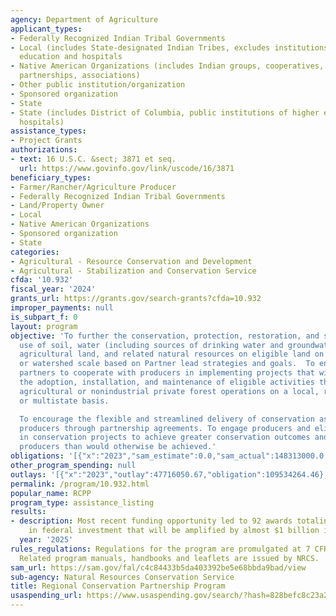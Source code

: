 ```yaml
---
agency: Department of Agriculture
applicant_types:
- Federally Recognized Indian Tribal Governments
- Local (includes State-designated Indian Tribes, excludes institutions of higher
  education and hospitals
- Native American Organizations (includes Indian groups, cooperatives, corporations,
  partnerships, associations)
- Other public institution/organization
- Sponsored organization
- State
- State (includes District of Columbia, public institutions of higher education and
  hospitals)
assistance_types:
- Project Grants
authorizations:
- text: 16 U.S.C. &sect; 3871 et seq.
  url: https://www.govinfo.gov/link/uscode/16/3871
beneficiary_types:
- Farmer/Rancher/Agriculture Producer
- Federally Recognized Indian Tribal Governments
- Land/Property Owner
- Local
- Native American Organizations
- Sponsored organization
- State
categories:
- Agricultural - Resource Conservation and Development
- Agricultural - Stabilization and Conservation Service
cfda: '10.932'
fiscal_year: '2024'
grants_url: https://grants.gov/search-grants?cfda=10.932
improper_payments: null
is_subpart_f: 0
layout: program
objective: 'To further the conservation, protection, restoration, and sustainable
  use of soil, water (including sources of drinking water and groundwater), wildlife,
  agricultural land, and related natural resources on eligible land on a regional
  or watershed scale based on Partner lead strategies and goals.  To encourage eligible
  partners to cooperate with producers in implementing projects that will result in
  the adoption, installation, and maintenance of eligible activities that affect multiple
  agricultural or nonindustrial private forest operations on a local, regional, State,
  or multistate basis.

  To encourage the flexible and streamlined delivery of conservation assistance to
  producers through partnership agreements. To engage producers and eligible partners
  in conservation projects to achieve greater conservation outcomes and benefits for
  producers than would otherwise be achieved.'
obligations: '[{"x":"2023","sam_estimate":0.0,"sam_actual":148313000.0,"usa_spending_actual":100307693.65},{"x":"2024","sam_estimate":0.0,"sam_actual":295606000.0,"usa_spending_actual":44982213.77},{"x":"2025","sam_estimate":0.0,"sam_actual":635083000.0,"usa_spending_actual":-3544914.41}]'
other_program_spending: null
outlays: '[{"x":"2023","outlay":47716050.67,"obligation":109534264.46},{"x":"2024","outlay":12065527.02,"obligation":51810762.86},{"x":"2025","outlay":2814346.9,"obligation":-698386.2}]'
permalink: /program/10.932.html
popular_name: RCPP
program_type: assistance_listing
results:
- description: Most recent funding opportunity led to 92 awards totaling $1.5 billion
    in federal investment that will be amplified by almost $1 billion in partner contributions.
  year: '2025'
rules_regulations: Regulations for the program are promulgated at 7 CFR part 1464.
  Related program manuals, handbooks and leaflets are issued by NRCS.
sam_url: https://sam.gov/fal/c4c84433b5da403392be5e68bbda9bad/view
sub-agency: Natural Resources Conservation Service
title: Regional Conservation Partnership Program
usaspending_url: https://www.usaspending.gov/search/?hash=828befc8c23a25e6248aae9951681f7c
---
```

